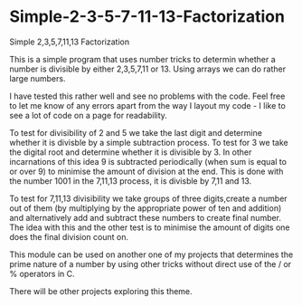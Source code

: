 # Simple-2-3-5-7-11-13-Factorization
Simple 2,3,5,7,11,13 Factorization

This is a simple program that uses number tricks to determin whether a number is divisible by either 2,3,5,7,11 or 13.
Using arrays we can do rather large numbers.

I have tested this rather well and see no problems with the code. Feel free to let me know of any errors apart from the way I layout my code - I like to see a lot of code on a page for readability.

To test for divisibility of 2 and 5 we take the last digit and determine whether it is divisble by a simple subtraction process.
To test for 3 we take the digital root and determine whether it is divisible by 3. In other incarnations of this idea 9 is subtracted periodically (when sum is equal to or over 9)
to minimise the amount of division at the end. This is done with the number 1001 in the 7,11,13 process, it is divisble by 7,11 and 13.

To test for 7,11,13 divisibility we take groups of three digits,create a number out of them (by multiplying by the appropriate power of ten and addition) and alternatively add and subtract these numbers to create final number. The idea with this and the other test is to minimise the amount of digits one does the final division count on.

This module can be used on another one of my projects that determines the prime nature of a number by using other tricks without direct use of the / or % operators in C.

There will be other projects exploring this theme.

